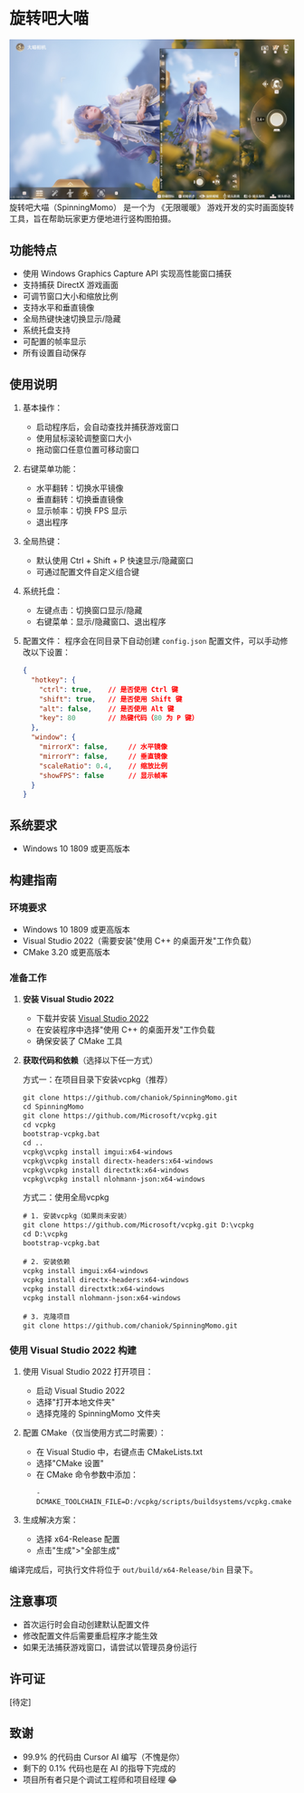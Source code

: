 # 旋转吧大喵

![示例图片](./docs/2024-12-16_04-19-41.jpg)
旋转吧大喵（SpinningMomo） 是一个为 《无限暖暖》 游戏开发的实时画面旋转工具，旨在帮助玩家更方便地进行竖构图拍摄。

## 功能特点

- 使用 Windows Graphics Capture API 实现高性能窗口捕获
- 支持捕获 DirectX 游戏画面
- 可调节窗口大小和缩放比例
- 支持水平和垂直镜像
- 全局热键快速切换显示/隐藏
- 系统托盘支持
- 可配置的帧率显示
- 所有设置自动保存

## 使用说明

1. 基本操作：
   - 启动程序后，会自动查找并捕获游戏窗口
   - 使用鼠标滚轮调整窗口大小
   - 拖动窗口任意位置可移动窗口

2. 右键菜单功能：
   - 水平翻转：切换水平镜像
   - 垂直翻转：切换垂直镜像
   - 显示帧率：切换 FPS 显示
   - 退出程序

3. 全局热键：
   - 默认使用 Ctrl + Shift + P 快速显示/隐藏窗口
   - 可通过配置文件自定义组合键

4. 系统托盘：
   - 左键点击：切换窗口显示/隐藏
   - 右键菜单：显示/隐藏窗口、退出程序

5. 配置文件：
   程序会在同目录下自动创建 `config.json` 配置文件，可以手动修改以下设置：
   ```json
   {
     "hotkey": {
       "ctrl": true,    // 是否使用 Ctrl 键
       "shift": true,   // 是否使用 Shift 键
       "alt": false,    // 是否使用 Alt 键
       "key": 80        // 热键代码（80 为 P 键）
     },
     "window": {
       "mirrorX": false,     // 水平镜像
       "mirrorY": false,     // 垂直镜像
       "scaleRatio": 0.4,    // 缩放比例
       "showFPS": false      // 显示帧率
     }
   }
   ```

## 系统要求

- Windows 10 1809 或更高版本

## 构建指南

### 环境要求

- Windows 10 1809 或更高版本
- Visual Studio 2022（需要安装"使用 C++ 的桌面开发"工作负载）
- CMake 3.20 或更高版本

### 准备工作

1. **安装 Visual Studio 2022**
   - 下载并安装 [Visual Studio 2022](https://visualstudio.microsoft.com/vs/)
   - 在安装程序中选择"使用 C++ 的桌面开发"工作负载
   - 确保安装了 CMake 工具

2. **获取代码和依赖**（选择以下任一方式）

   方式一：在项目目录下安装vcpkg（推荐）
   ```batch
   git clone https://github.com/chaniok/SpinningMomo.git
   cd SpinningMomo
   git clone https://github.com/Microsoft/vcpkg.git
   cd vcpkg
   bootstrap-vcpkg.bat
   cd ..
   vcpkg\vcpkg install imgui:x64-windows
   vcpkg\vcpkg install directx-headers:x64-windows
   vcpkg\vcpkg install directxtk:x64-windows
   vcpkg\vcpkg install nlohmann-json:x64-windows
   ```

   方式二：使用全局vcpkg
   ```batch
   # 1. 安装vcpkg（如果尚未安装）
   git clone https://github.com/Microsoft/vcpkg.git D:\vcpkg
   cd D:\vcpkg
   bootstrap-vcpkg.bat
   
   # 2. 安装依赖
   vcpkg install imgui:x64-windows
   vcpkg install directx-headers:x64-windows
   vcpkg install directxtk:x64-windows
   vcpkg install nlohmann-json:x64-windows
   
   # 3. 克隆项目
   git clone https://github.com/chaniok/SpinningMomo.git
   ```

### 使用 Visual Studio 2022 构建

1. 使用 Visual Studio 2022 打开项目：
   - 启动 Visual Studio 2022
   - 选择"打开本地文件夹"
   - 选择克隆的 SpinningMomo 文件夹

2. 配置 CMake（仅当使用方式二时需要）：
   - 在 Visual Studio 中，右键点击 CMakeLists.txt
   - 选择"CMake 设置"
   - 在 CMake 命令参数中添加：
     ```
     -DCMAKE_TOOLCHAIN_FILE=D:/vcpkg/scripts/buildsystems/vcpkg.cmake
     ```

3. 生成解决方案：
   - 选择 x64-Release 配置
   - 点击"生成">"全部生成"

编译完成后，可执行文件将位于 `out/build/x64-Release/bin` 目录下。

## 注意事项

- 首次运行时会自动创建默认配置文件
- 修改配置文件后需要重启程序才能生效
- 如果无法捕获游戏窗口，请尝试以管理员身份运行

## 许可证

[待定]

## 致谢

- 99.9% 的代码由 Cursor AI 编写（不愧是你）
- 剩下的 0.1% 代码也是在 AI 的指导下完成的
- 项目所有者只是个调试工程师和项目经理 😂
